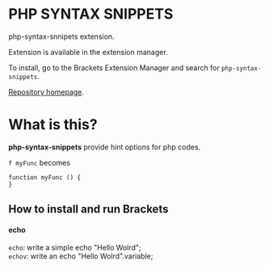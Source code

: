 PHP SYNTAX SNIPPETS
=================

php-syntax-snnipets extension.

Extension is available in the extension manager.

To install, go to the Brackets Extension Manager and search for `php-syntax-snippets`.

[Repository homepage](https://github.com/erknrio/php-syntax-snnipets).

What is this?
=====
**php-syntax-snippets** provide hint options for php codes.

```f myFunc``` becomes 

```
function myFunc () {
}
```

How to install and run Brackets
-------------------------------

#### echo
```echo```: write a simple echo "Hello Wolrd";<br>
`echov`: write an echo "Hello Wolrd".variable;<br>